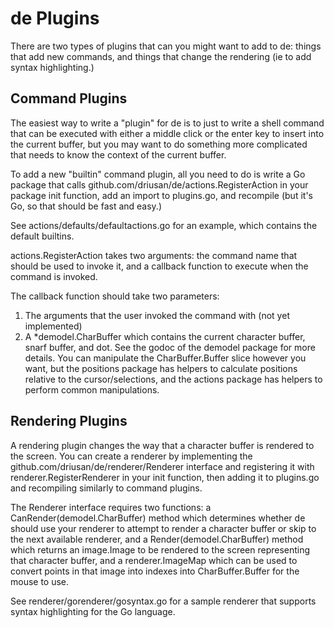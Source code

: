 # de Plugins

There are two types of plugins that can you might want to add to de: things that add new
commands, and things that change the rendering (ie to add syntax highlighting.)

## Command Plugins

The easiest way to write a "plugin" for de is to just to write a shell command that can be
executed with either a middle click or the enter key to insert into the current buffer,
but you may want to do something more complicated that needs to know the context of the
current buffer.

To add a new "builtin" command plugin, all you need to do is write a Go package
that calls github.com/driusan/de/actions.RegisterAction in your package init function,
add an import to plugins.go, and recompile (but it's Go, so that should be fast and easy.)

See actions/defaults/defaultactions.go for an example, which contains the default
builtins.

actions.RegisterAction takes two arguments: the command name that should be used
to invoke it, and a callback function to execute when the command is invoked.

The callback function should take two parameters:

1. The arguments that the user invoked the command with (not yet implemented)
2. A *demodel.CharBuffer which contains the current character buffer, snarf buffer, and dot.
   See the godoc of the demodel package for more details. You can manipulate the CharBuffer.Buffer
   slice however you want, but the positions package has helpers to calculate positions relative
   to the cursor/selections, and the actions package has helpers to perform common manipulations.

## Rendering Plugins

A rendering plugin changes the way that a character buffer is rendered to the screen. You can
create a renderer by implementing the github.com/driusan/de/renderer/Renderer interface and
registering it with renderer.RegisterRenderer in your init function, then adding it to plugins.go
and recompiling similarly to command plugins.

The Renderer interface requires two functions: a CanRender(demodel.CharBuffer) method which
determines whether de should use your renderer to attempt to render a character buffer or skip
to the next available renderer, and a Render(demodel.CharBuffer) method which returns an image.Image
to be rendered to the screen representing that character buffer, and a renderer.ImageMap which can
be used to convert points in that image into indexes into CharBuffer.Buffer for the mouse to use.

See renderer/gorenderer/gosyntax.go for a sample renderer that supports syntax highlighting for
the Go language.